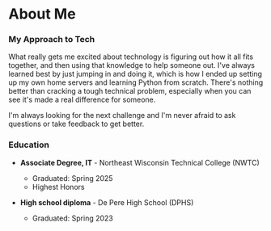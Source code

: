 # About Me



### My Approach to Tech
What really gets me excited about technology is figuring out how it all fits together, and then using that knowledge to help someone out. I've always learned best by just jumping in and doing it, which is how I ended up setting up my own home servers and learning Python from scratch. There's nothing better than cracking a tough technical problem, especially when you can see it's made a real difference for someone.

I'm always looking for the next challenge and I'm never afraid to ask questions or take feedback to get better.

### Education
* **Associate Degree, IT** - Northeast Wisconsin Technical College (NWTC)
    * Graduated: Spring 2025
    * Highest Honors

* **High school diploma** - De Pere High School (DPHS)
    * Graduated: Spring 2023
